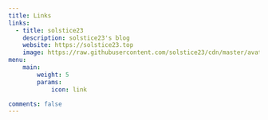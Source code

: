 ```yaml
---
title: Links
links:
  - title: solstice23
    description: solstice23's blog
    website: https://solstice23.top
    image: https://raw.githubusercontent.com/solstice23/cdn/master/avatar_500.png
menu:
    main: 
        weight: 5
        params:
            icon: link

comments: false
---
```

